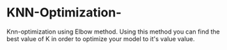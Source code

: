 # KNN-Optimization-
Knn-optimization using Elbow method.
Using this method you can find the best value of K in order to optimize your model to it's value value. 
